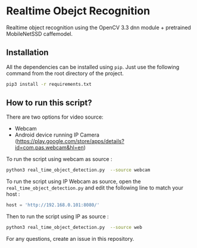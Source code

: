 # Realtime Obejct Recognition

Realtime object recognition using the OpenCV 3.3 dnn module + pretrained MobileNetSSD caffemodel.

## Installation
All the dependencies can be installed using `pip`. Just use the following command from the root directory of the project.
```bash
pip3 install -r requirements.txt
```

## How to run this script?
There are two options for video source:

 * Webcam
 * Android device running IP Camera (https://play.google.com/store/apps/details?id=com.pas.webcam&hl=en)

To run the script using webcam as source :

```bash
python3 real_time_object_detection.py  --source webcam
```

To run the script using IP Webcam as source, open the `real_time_object_detection.py` and edit the following line to match your host :

```python
host = 'http://192.168.0.101:8080/'
```

Then to run the script using IP as source :

```bash
python3 real_time_object_detection.py  --source web
```

For any questions, create an issue in this repository.
